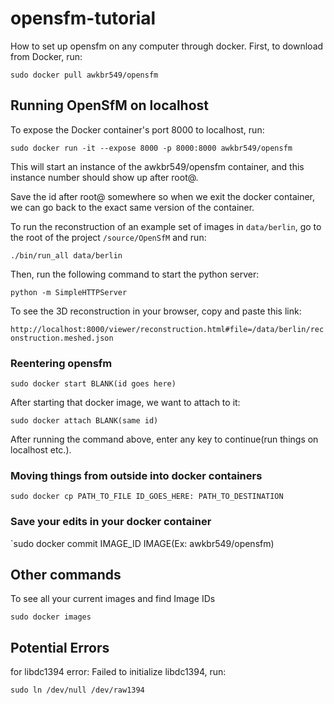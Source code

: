 # opensfm-tutorial
How to set up opensfm on any computer through docker.
First, to download from Docker, run:

`sudo docker pull awkbr549/opensfm`
## Running OpenSfM on localhost
To expose the Docker container's port 8000 to localhost, run:

`sudo docker run -it --expose 8000 -p 8000:8000 awkbr549/opensfm`

This will start an instance of the awkbr549/opensfm container, and this instance number should show up after root@.

Save the id after root@ somewhere so when we exit the docker container, we can go back to the exact same version of the container.

To run the reconstruction of an example set of images in `data/berlin`, go to the root of the project `/source/OpenSfM` and run:

`./bin/run_all data/berlin`

Then, run the following command to start the python server:

`python -m SimpleHTTPServer`

To see the 3D reconstruction in your browser, copy and paste this link:

`http://localhost:8000/viewer/reconstruction.html#file=/data/berlin/reconstruction.meshed.json`

### Reentering opensfm

`sudo docker start BLANK(id goes here)`

After starting that docker image, we want to attach to it:

`sudo docker attach BLANK(same id)`

After running the command above, enter any key to continue(run things on localhost etc.).


### Moving things from outside into docker containers

`sudo docker cp PATH_TO_FILE ID_GOES_HERE: PATH_TO_DESTINATION`


### Save your edits in your docker container

`sudo docker commit IMAGE_ID IMAGE(Ex: awkbr549/opensfm)

## Other commands

To see all your current images and find Image IDs

`sudo docker images`


## Potential Errors

for libdc1394 error: Failed to initialize libdc1394, run:

`sudo ln /dev/null /dev/raw1394`


